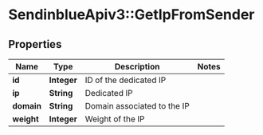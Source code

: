 # SendinblueApiv3::GetIpFromSender

## Properties
Name | Type | Description | Notes
------------ | ------------- | ------------- | -------------
**id** | **Integer** | ID of the dedicated IP | 
**ip** | **String** | Dedicated IP | 
**domain** | **String** | Domain associated to the IP | 
**weight** | **Integer** | Weight of the IP | 


